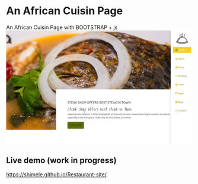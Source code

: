 # An African Cuisin Page
An African Cuisin Page with BOOTSTRAP + js
![alt text](https://github.com/Shimele/Restaurant-site/blob/master/images/screenshot.JPG)

## Live demo (work in progress)
https://shimele.github.io/Restaurant-site/.



